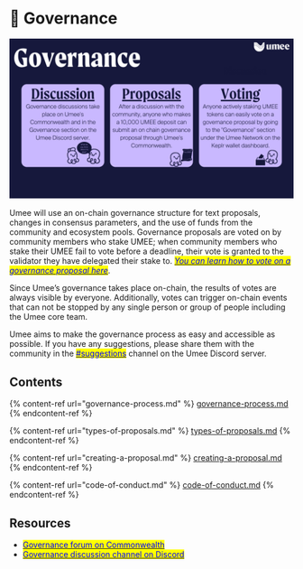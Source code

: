 # 📜 Governance

![](<../../.gitbook/assets/Umee Governance Infographic.png>)

Umee will use an on-chain governance structure for text proposals, changes in consensus parameters, and the use of funds from the community and ecosystem pools. Governance proposals are voted on by community members who stake UMEE; when community members who stake their UMEE fail to vote before a deadline, their vote is granted to the validator they have delegated their stake to. [_<mark style="color:blue;">You can learn how to vote on a governance proposal here</mark>_](../../using-umee/participating-in-governance.md).

Since Umee’s governance takes place on-chain, the results of votes are always visible by everyone. Additionally, votes can trigger on-chain events that can not be stopped by any single person or group of people including the Umee core team.

Umee aims to make the governance process as easy and accessible as possible. If you have any suggestions, please share them with the community in the [<mark style="color:blue;">#suggestions</mark>](https://discord.gg/9Mw2nJW9Kv) channel on the Umee Discord server.

## Contents

{% content-ref url="governance-process.md" %}
[governance-process.md](governance-process.md)
{% endcontent-ref %}

{% content-ref url="types-of-proposals.md" %}
[types-of-proposals.md](types-of-proposals.md)
{% endcontent-ref %}

{% content-ref url="creating-a-proposal.md" %}
[creating-a-proposal.md](creating-a-proposal.md)
{% endcontent-ref %}

{% content-ref url="code-of-conduct.md" %}
[code-of-conduct.md](code-of-conduct.md)
{% endcontent-ref %}

## Resources

* [<mark style="color:blue;">Governance forum on Commonwealth</mark>](https://commonwealth.im/umee/)<mark style="color:blue;"></mark>
* <mark style="color:blue;"></mark>[<mark style="color:blue;">Governance discussion channel on Discord</mark>](https://discord.com/invite/umee)<mark style="color:blue;"></mark>
